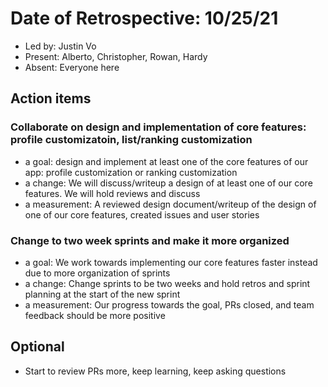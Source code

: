 # Date of Retrospective: 10/25/21

* Led by: Justin Vo
* Present: Alberto, Christopher, Rowan, Hardy
* Absent: Everyone here

## Action items

### Collaborate on design and implementation of core features: profile customizatoin, list/ranking customization
* a goal: design and implement at least one of the core features of our app: profile customization or ranking customization
* a change: We will discuss/writeup a design of at least one of our core features. We will hold reviews and discuss
* a measurement: A reviewed design document/writeup of the design of one of our core features, created issues and user stories

### Change to two week sprints and make it more organized
* a goal: We work towards implementing our core features faster instead due to more organization of sprints
* a change: Change sprints to be two weeks and hold retros and sprint planning at the start of the new sprint
* a measurement: Our progress towards the goal, PRs closed, and team feedback should be more positive

## Optional

* Start to review PRs more, keep learning, keep asking questions
